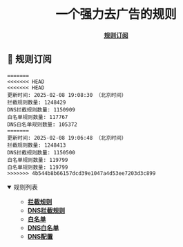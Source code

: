 <div align="center">
<h1 align="center"><br>一个强力去广告的规则</h1>

<h4>
  <a href="#a">规则订阅</a>
</h4>

</div>

<h2 id="a">🎯 规则订阅</h2>

```
=======
<<<<<<< HEAD
<<<<<<< HEAD
更新时间: 2025-02-08 19:08:30 （北京时间）
拦截规则数量: 1248429
DNS拦截规则数量: 1150909
白名单规则数量: 117767
DNS白名单规则数量: 105372
=======
更新时间: 2025-02-08 19:06:48 （北京时间）
拦截规则数量: 1248413
DNS拦截规则数量: 1150500
白名单规则数量: 119799
白名单规则数量: 119799
>>>>>>> 4b544b8b66157dcd39e1047a4d53ee7203d3c899
``` 
<details open>
<summary>规则列表</summary>
<ul>

- **[拦截规则](https://raw.githubusercontent.com/LINJIANPEI/LinlinDNS/main/rules.txt)**
- **[DNS拦截规则](https://raw.githubusercontent.com/LINJIANPEI/LinlinDNS/main/dns.txt)**
- **[白名单](https://raw.githubusercontent.com/LINJIANPEI/LinlinDNS/main/allow.txt)**
- **[DNS白名单](https://raw.githubusercontent.com/LINJIANPEI/LinlinDNS/main/dnsallow.txt)**
- **[DNS配置](https://raw.githubusercontent.com/LINJIANPEI/LinlinDNS/main/DnsConfiguration.txt)**
</ul>
</details>